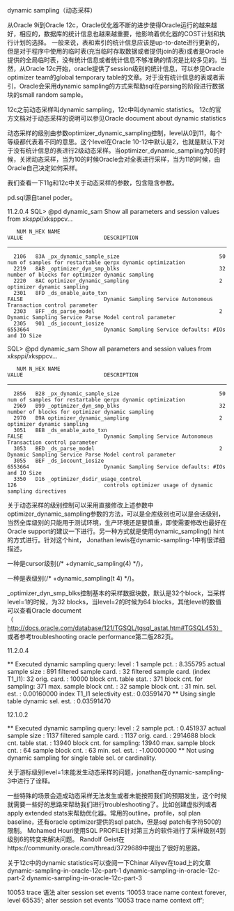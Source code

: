 dynamic sampling（动态采样）

从Oracle 9i到Oracle 12c，Oracle优化器不断的进步使得Oracle运行的越来越好，相应的，数据库的统计信息也越来越重要，他影响着优化器的COST计划和执行计划的选择。
一般来说，表和索引的统计信息应该是up-to-date进行更新的，但是对于程序中使用的临时表(充当临时存取数据或者提供join的表)或者是Oracle提供的全局临时表，没有统计信息或者统计信息不够准确的情况是比较多见的。当然，从Oracle 12c开始，oracle提供了session级别的统计信息，可以参见Oracle optimizer team的global temporary table的文章。对于没有统计信息的表或者索引，Oracle会采用dynamic sampling的方式来帮助sql在parsing的阶段进行数据块的small random sample。

12c之前动态采样叫dynamic sampling，12c中叫dynamic statistics。
12c的官方文档对于动态采样的说明可以参见Oracle document about dynamic statistics

动态采样的级别由参数optimizer_dynamic_sampling控制，level从0到11，每个等级都代表着不同的意思。这个level在Oracle 10-12中默认是2，也就是默认下对于没有统计信息的表进行2级动态采样。当optimizer_dynamic_sampling为0的时候，关闭动态采样，当为10的时候Oracle会对全表进行采样，当为11的时候，由Oracle自己决定如何采样。

我们查看一下11g和12c中关于动态采样的参数，包含隐含参数。

pd.sql源自tanel poder。

11.2.0.4
SQL> @pd dynamic_sam
Show all parameters and session values from x$ksppi/x$ksppcv...

       NUM N_HEX NAME                                                   VALUE                          DESCRIPTION
---------- ----- ------------------------------------------------------ ------------------------------ ----------------------------------------------------------------------------------------------------
      2106   83A _px_dynamic_sample_size                                50                             num of samples for restartable qerpx dynamic optimization
      2219   8AB _optimizer_dyn_smp_blks                                32                             number of blocks for optimizer dynamic sampling
      2220   8AC optimizer_dynamic_sampling                             2                              optimizer dynamic sampling
      2301   8FD _ds_enable_auto_txn                                    FALSE                          Dynamic Sampling Service Autonomous Transaction control parameter
      2303   8FF _ds_parse_model                                        2                              Dynamic Sampling Service Parse Model control parameter
      2305   901 _ds_iocount_iosize                                     6553664                        Dynamic Sampling Service defaults: #IOs and IO Size

SQL> @pd dynamic_sam
Show all parameters and session values from x$ksppi/x$ksppcv...

       NUM N_HEX NAME                                                   VALUE                          DESCRIPTION
---------- ----- ------------------------------------------------------ ------------------------------ ----------------------------------------------------------------------------------------------------
      2856   B28 _px_dynamic_sample_size                                50                             num of samples for restartable qerpx dynamic optimization
      2969   B99 _optimizer_dyn_smp_blks                                32                             number of blocks for optimizer dynamic sampling
      2970   B9A optimizer_dynamic_sampling                             2                              optimizer dynamic sampling
      3051   BEB _ds_enable_auto_txn                                    FALSE                          Dynamic Sampling Service Autonomous Transaction control parameter
      3053   BED _ds_parse_model                                        2                              Dynamic Sampling Service Parse Model control parameter
      3055   BEF _ds_iocount_iosize                                     6553664                        Dynamic Sampling Service defaults: #IOs and IO Size
      3350   D16 _optimizer_dsdir_usage_control                         126                            controls optimizer usage of dynamic sampling directives
关于动态采样的级别控制可以采用直接修改上述参数中optimizer_dynamic_sampling参数的方法，可以是全库级别也可以是会话级别，当然全库级别的只能用于测试环境，生产环境还是要慎重，即使需要修改也最好在Oracle support的建议一下进行。另一种方式就是使用dynamic_sampling() hint的方式进行。针对这个hint，
Jonathan lewis在dynamic-sampling-1中有很详细描述，

一种是cursor级别(/* +dynamic_sampling(4) */)，

一种是表级别(/* +dynamic_sampling(t 4) */)。

_optimizer_dyn_smp_blks控制基本的采样数据块数，默认是32个block，当采样level=1的时候，为32 blocks，当level=2的时候为64 blocks，其他level的数值可以查看Oracle document（http://docs.oracle.com/database/121/TGSQL/tgsql_astat.htm#TGSQL453）
或者参考troubleshooting oracle performance第二版282页。

11.2.0.4

** Executed dynamic sampling query:
    level : 1
    sample pct. : 8.355795
    actual sample size : 891
    filtered sample card. : 32
    filtered sample card. (index T1_I1): 32
    orig. card. : 10000
    block cnt. table stat. : 371
    block cnt. for sampling: 371
    max. sample block cnt. : 32
    sample block cnt. : 31
    min. sel. est. : 0.00160000
    index T1_I1 selectivity est.: 0.03591470
** Using single table dynamic sel. est. : 0.03591470

12.1.0.2

** Executed dynamic sampling query:
    level : 2
    sample pct. : 0.451937
    actual sample size : 1137
    filtered sample card. : 1137
    orig. card. : 2914688
    block cnt. table stat. : 13940
    block cnt. for sampling: 13940
    max. sample block cnt. : 64
    sample block cnt. : 63
    min. sel. est. : -1.00000000
** Not using dynamic sampling for single table sel. or cardinality.

关于游标级别level=1未能发生动态采样的问题，jonathan在dynamic-sampling-3中进行了诠释。

一些特殊的场景会造成动态采样无法发生或者未能按照我们的预期发生，这个时候就需要一些好的思路来帮助我们进行troubleshooting了。比如创建虚拟列或者apply extended stats来帮助优化器。常用的outline，profile，sql plan baseline，还有oracle optimizer提供的sql patch，但是sql patch有字符500的限制。
Mohamed Houri使用SQL PROFILE针对第三方的软件进行了采样级别4到级别6的转变来解决问题。
Randolf Geist在https://community.oracle.com/thread/3729689中提出了很好的思路。

关于12c中的dynamic statistics可以查阅一下Chinar Aliyev在toad上的文章
dynamic-sampling-in-oracle-12c-part-1
dynamic-sampling-in-oracle-12c-part-2
dynamic-sampling-in-oracle-12c-part-3

10053 trace 语法
alter session set events ‘10053 trace name context forever, level 65535’;
alter session set events ‘10053 trace name context off’;